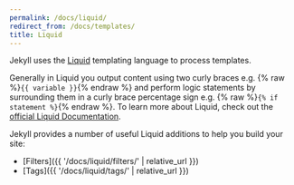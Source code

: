 ```yaml
---
permalink: /docs/liquid/
redirect_from: /docs/templates/
title: Liquid
---
```


Jekyll uses the [Liquid](https://shopify.github.io/liquid/) templating
language to process templates.

Generally in Liquid you output content using two curly braces e.g.  {% raw
%}`{{ variable }}`{% endraw %} and perform logic statements by surrounding
them in a curly brace percentage sign e.g.  {% raw %}`{% if statement %}`{%
endraw %}. To learn more about Liquid, check out the [official Liquid
Documentation](https://shopify.github.io/liquid/).

Jekyll provides a number of useful Liquid additions to help you build your
site:

* [Filters]({{ '/docs/liquid/filters/' | relative_url }})
* [Tags]({{ '/docs/liquid/tags/' | relative_url }})
